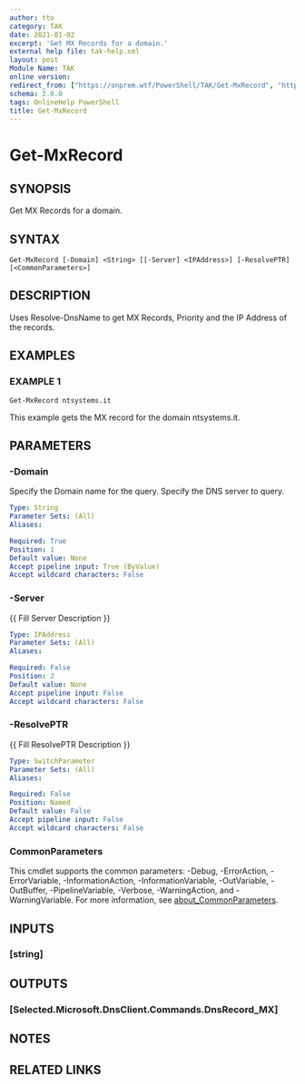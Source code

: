```yaml
---
author: tto
category: TAK
date: 2021-01-02
excerpt: 'Get MX Records for a domain.'
external help file: tak-help.xml
layout: post
Module Name: TAK
online version:
redirect_from: ["https://onprem.wtf/PowerShell/TAK/Get-MxRecord", "https://onprem.wtf/PowerShell/TAK/get-mxrecord"]
schema: 2.0.0
tags: OnlineHelp PowerShell
title: Get-MxRecord
---
```


# Get-MxRecord

## SYNOPSIS
Get MX Records for a domain.

## SYNTAX

```
Get-MxRecord [-Domain] <String> [[-Server] <IPAddress>] [-ResolvePTR] [<CommonParameters>]
```

## DESCRIPTION
Uses Resolve-DnsName to get MX Records, Priority and the IP Address of the records.

## EXAMPLES

### EXAMPLE 1
```
Get-MxRecord ntsystems.it
```

This example gets the MX record for the domain ntsystems.it.

## PARAMETERS

### -Domain
Specify the Domain name for the query.
Specify the DNS server to query.

```yaml
Type: String
Parameter Sets: (All)
Aliases:

Required: True
Position: 1
Default value: None
Accept pipeline input: True (ByValue)
Accept wildcard characters: False
```

### -Server
{{ Fill Server Description }}

```yaml
Type: IPAddress
Parameter Sets: (All)
Aliases:

Required: False
Position: 2
Default value: None
Accept pipeline input: False
Accept wildcard characters: False
```

### -ResolvePTR
{{ Fill ResolvePTR Description }}

```yaml
Type: SwitchParameter
Parameter Sets: (All)
Aliases:

Required: False
Position: Named
Default value: False
Accept pipeline input: False
Accept wildcard characters: False
```

### CommonParameters
This cmdlet supports the common parameters: -Debug, -ErrorAction, -ErrorVariable, -InformationAction, -InformationVariable, -OutVariable, -OutBuffer, -PipelineVariable, -Verbose, -WarningAction, and -WarningVariable. For more information, see [about_CommonParameters](http://go.microsoft.com/fwlink/?LinkID=113216).

## INPUTS

### [string]
## OUTPUTS

### [Selected.Microsoft.DnsClient.Commands.DnsRecord_MX]
## NOTES

## RELATED LINKS
